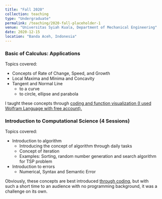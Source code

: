 ```yaml
---
title: "Fall 2020"
collection: teaching
type: "Undergraduate"
permalink: /teaching/2020-fall-placeholder-1
venue: "Universitas Syiah Kuala, Department of Mechanical Engineering"
date: 2020-12-15
location: "Banda Aceh, Indonesia"
---
```


### Basic of Calculus: Applications
Topics covered:
- Concepts of Rate of Change, Speed, and Growth
- Local Maxima and Minima and Concavity
- Tangent and Normal Line
  - to a curve
  - to circle, ellipse and parabola

I taught these concepts through [coding and function visualization (I used Wolfram Language with free account).](https://www.wolframcloud.com/obj/d72747e2-eb37-49de-8cbe-b4e8ecc456de)

### Introduction to Computational Science (4 Sessions)
Topics covered:
- Introduction to algorithm
  - Introducing the concept of algorithm through daily tasks
  - Concept of iteration
  - Examples: Sorting, random number generation and search algorithm for TSP problem
- Introduction to errors
  - Numerical, Syntax and Semantic Error

Obviously, these concepts are best introduced [through coding](https://www.wolframcloud.com/obj/5a79e1a4-54cf-4923-b76c-5841bd401615), but with such a short time to an audience with no programming background, it was a challenge on its own.
